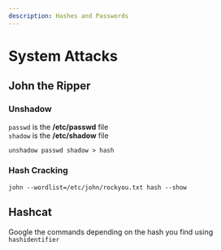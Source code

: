 ```yaml
---
description: Hashes and Passwords
---
```


# System Attacks

## John the Ripper

### Unshadow

`passwd` is the **/etc/passwd** file  
`shadow` is the **/etc/shadow** file

```text
unshadow passwd shadow > hash
```

### Hash Cracking

```text
john --wordlist=/etc/john/rockyou.txt hash --show
```

## Hashcat

Google the commands depending on the hash you find using `hashidentifier`



